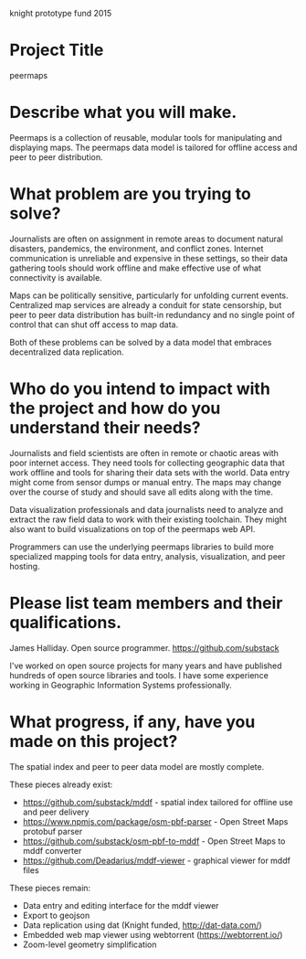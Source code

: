 knight prototype fund 2015

# Project Title

peermaps

# Describe what you will make.

Peermaps is a collection of reusable, modular tools for manipulating and
displaying maps. The peermaps data model is tailored for offline access and peer
to peer distribution.

# What problem are you trying to solve?

Journalists are often on assignment in remote areas to document natural
disasters, pandemics, the environment, and conflict zones. Internet
communication is unreliable and expensive in these settings, so their data
gathering tools should work offline and make effective use of what connectivity
is available.

Maps can be politically sensitive, particularly for unfolding current events.
Centralized map services are already a conduit for state censorship, but
peer to peer data distribution has built-in redundancy and no single point of
control that can shut off access to map data.

Both of these problems can be solved by a data model that embraces decentralized
data replication.

# Who do you intend to impact with the project and how do you understand their needs?

Journalists and field scientists are often in remote or chaotic areas with poor
internet access. They need tools for collecting geographic data that work
offline and tools for sharing their data sets with the world. Data entry might
come from sensor dumps or manual entry. The maps may change over the course of
study and should save all edits along with the time.

Data visualization professionals and data journalists need to analyze and
extract the raw field data to work with their existing toolchain. They might
also want to build visualizations on top of the peermaps web API.

Programmers can use the underlying peermaps libraries to build more specialized
mapping tools for data entry, analysis, visualization, and peer hosting.

# Please list team members and their qualifications.

James Halliday. Open source programmer. https://github.com/substack

I've worked on open source projects for many years and have published hundreds
of open source libraries and tools. I have some experience working in Geographic
Information Systems professionally.

# What progress, if any, have you made on this project?

The spatial index and peer to peer data model are mostly complete.

These pieces already exist:

* https://github.com/substack/mddf - spatial index tailored for offline use and peer delivery
* https://www.npmjs.com/package/osm-pbf-parser - Open Street Maps protobuf parser
* https://github.com/substack/osm-pbf-to-mddf - Open Street Maps to mddf converter
* https://github.com/Deadarius/mddf-viewer - graphical viewer for mddf files

These pieces remain:

* Data entry and editing interface for the mddf viewer
* Export to geojson
* Data replication using dat (Knight funded, http://dat-data.com/)
* Embedded web map viewer using webtorrent (https://webtorrent.io/)
* Zoom-level geometry simplification
